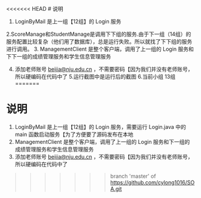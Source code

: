 <<<<<<< HEAD
﻿# 说明
1. LoginByMail 是上一组【12组】的 Login 服务

2.ScoreManage和StudentManage是调用下下组的服务.由于下一组（14组）的服务配置比较复杂（他们用了数据库），总是运行失败。所以就找了下下组的服务进行调用。
3. ManagementClient 是整个客户端，调用了上一组的 Login 服务和下下一组的成绩管理服务和学生信息管理服务

4. 添加老师账号 beijia@nju.edu.cn ，不需要密码【因为我们并没有老师账号，所以硬编码在代码中了
5.运行截图中是运行后的截图
6.当前小组 13组
=======
# 说明

1. LoginByMail 是上一组【12组】的 Login 服务，需要运行 Login.java 中的 main 函数启动服务【为了方便要了源码发布在本地
2. ManagementClient 是整个客户端，调用了上一组的 Login 服务和下一组的成绩管理服务和学生信息管理服务
3. 添加老师账号 beijia@nju.edu.cn ，不需要密码【因为我们并没有老师账号，所以硬编码在代码中了
>>>>>>> branch 'master' of https://github.com/cylong1016/SOA.git
